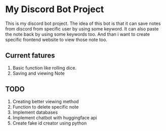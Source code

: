 # My Discord Bot Project

This is my discord bot project. The idea of this bot is that it can save notes from discord from specific user by using some keyword. It can also paste the note back by using some keywords too. And than i want to create specific frontend website to view those note too.

## Current fatures

1. Basic function like rolling dice.
2. Saving and viewing Note

## TODO

1. Creating better viewing method
2. Function to delete specific note
3. Implement databases
4. Implement chatbot with huggingface api
5. Create fake id creator using python
